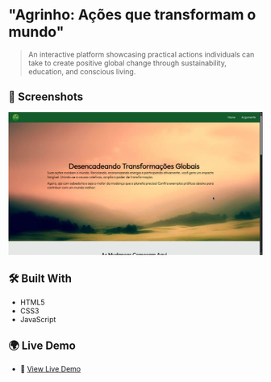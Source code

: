 # "Agrinho: Ações que transformam o mundo"
> An interactive platform showcasing practical actions individuals can take to create positive global change through sustainability, education, and conscious living.

## 📸 Screenshots
<img src="screenshot.png" alt="screenshot" />

## 🛠️ Built With
- HTML5
- CSS3
- JavaScript

## 🌍 Live Demo
- 🔗 [View Live Demo](https://k4ik.github.io/agrinho-2023)
